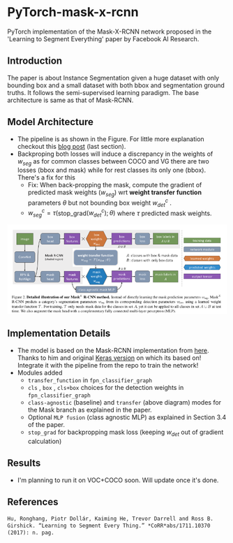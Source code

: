 # PyTorch-mask-x-rcnn
PyTorch implementation of the Mask-X-RCNN network proposed in the 'Learning to Segment Everything' paper by Facebook AI Research.

## Introduction

The paper is about Instance Segmentation given a huge dataset with only bounding box and a small dataset with both bbox and segmentation ground truths. It follows the semi-supervised learning paradigm. The base architecture is same as that of Mask-RCNN. 

## Model Architecture

- The pipeline is as shown in the Figure. For little more explanation checkout this [blog post](https://skrish13.github.io/articles/2018-03/fair-cv-saga) (last section).
- Backproping both losses will induce a discrepancy in the weights of $w_{seg}$ as for common classes between COCO and VG there are two losses (bbox and mask) while for rest classes its only one (bbox). There's a fix for this
  - Fix: When back-propping the mask, compute the gradient of predicted mask weights ($w_{seg}$) wrt **weight transfer function** parameters $\theta$ but not bounding box weight $w_{det}^c$ . 
  - $w^c_{seg} = \tau($stop_grad$(w^c_{det});\theta)$  where $\tau$ predicted mask weights.

![Mask-X-RCNN](learning2seg.png)

## Implementation Details

- The model is based on the Mask-RCNN implementation from [here](https://github.com/soeaver/Pytorch_Mask_RCNN). Thanks to him and original [Keras version](https://github.com/matterport/Mask_RCNN) on which its based on! Integrate it with the pipeline from the repo to train the network!
- Modules added 
  - `transfer_function` in `fpn_classifier_graph`
  - `cls` , `box` , `cls+box` choices for the detection weights in `fpn_classifier_graph`
  - `class-agnostic` (baseline) and `transfer` (above diagram) modes for the Mask branch as explained in the paper.
  - Optional `MLP fusion` (class agnostic MLP) as explained in Section 3.4 of the paper.
  - `stop_grad` for backpropping mask loss (keeping $w_{det}$ out of gradient calculation)



## Results

- I'm planning to run it on VOC+COCO soon. Will update once it's done.

## References

```
Hu, Ronghang, Piotr Dollár, Kaiming He, Trevor Darrell and Ross B. Girshick. “Learning to Segment Every Thing.” *CoRR*abs/1711.10370 (2017): n. pag.
```

